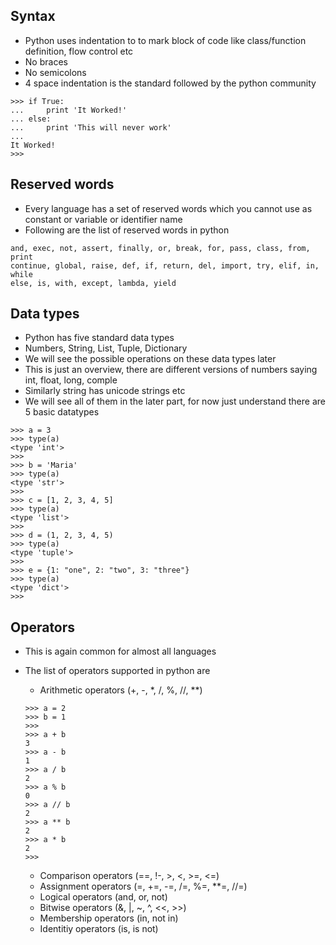 ## Syntax ##
* Python uses indentation to to mark block of code like class/function definition, flow control etc
* No braces
* No semicolons
* 4 space indentation is the standard followed by the python community

```
>>> if True:
...     print 'It Worked!'
... else:
...     print 'This will never work'
... 
It Worked!
>>>
```

## Reserved words ##
* Every language has a set of reserved words which you cannot use as constant or variable or identifier name
* Following are the list of reserved words in python

```
and, exec, not, assert, finally, or, break, for, pass, class, from, print
continue, global, raise, def, if, return, del, import, try, elif, in, while
else, is, with, except, lambda, yield
```

## Data types ##
* Python has five standard data types
* Numbers, String, List, Tuple, Dictionary
* We will see the possible operations on these data types later
* This is just an overview, there are different versions of numbers saying int, float, long, comple
* Similarly string has unicode strings etc
* We will see all of them in the later part, for now just understand there are 5 basic datatypes

```
>>> a = 3
>>> type(a)
<type 'int'>
>>> 
>>> b = 'Maria'
>>> type(a)
<type 'str'>
>>> 
>>> c = [1, 2, 3, 4, 5]
>>> type(a)
<type 'list'>
>>> 
>>> d = (1, 2, 3, 4, 5)
>>> type(a)
<type 'tuple'>
>>> 
>>> e = {1: "one", 2: "two", 3: "three"}
>>> type(a)
<type 'dict'>
>>>
```

## Operators ##
* This is again common for almost all languages
* The list of operators supported in python are
  * Arithmetic operators (+, -, *, /, %, //, **)
  
  ```
  >>> a = 2
  >>> b = 1
  >>> 
  >>> a + b
  3
  >>> a - b
  1
  >>> a / b
  2
  >>> a % b
  0
  >>> a // b
  2
  >>> a ** b
  2
  >>> a * b
  2
  >>> 
  ```
  
  * Comparison operators (==, !-, >, <, >=, <=)
  * Assignment operators (=, +=, -=, /=, %=, **=, //=)
  * Logical operators (and, or,  not)
  * Bitwise operators (&, |, ~, ^, <<, >>)
  * Membership operators (in, not in)
  * Identitiy operators (is, is not)
